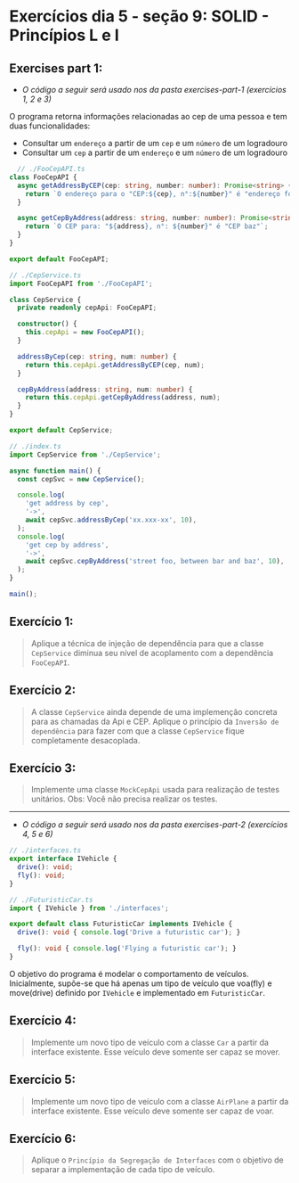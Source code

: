 # Exercícios dia 5 - seção 9: SOLID - Princípios L e I

## Exercises part 1:


- _O código a seguir será usado nos da pasta exercises-part-1 (exercícios 1, 2 e 3)_

O programa retorna informações relacionadas ao cep de uma pessoa e tem duas funcionalidades:

  - Consultar um `endereço` a partir de um `cep` e um `número` de um logradouro
  - Consultar um `cep` a partir de um `endereço` e um `número` de um logradouro

```ts
  // ./FooCepAPI.ts
class FooCepAPI {
  async getAddressByCEP(cep: string, number: number): Promise<string> {
    return `O endereço para o "CEP:${cep}, n°:${number}" é "endereço foo"`;
  }

  async getCepByAddress(address: string, number: number): Promise<string> {
    return `O CEP para: "${address}, n°: ${number}" é "CEP baz"`;
  }
}

export default FooCepAPI;
```

```ts
// ./CepService.ts
import FooCepAPI from './FooCepAPI';

class CepService {
  private readonly cepApi: FooCepAPI;

  constructor() {
    this.cepApi = new FooCepAPI();
  }

  addressByCep(cep: string, num: number) {
    return this.cepApi.getAddressByCEP(cep, num);
  }

  cepByAddress(address: string, num: number) {
    return this.cepApi.getCepByAddress(address, num);
  }
}

export default CepService;
```

```ts
// ./index.ts
import CepService from './CepService';

async function main() {
  const cepSvc = new CepService();

  console.log(
    'get address by cep', 
    '->', 
    await cepSvc.addressByCep('xx.xxx-xx', 10),
  );
  console.log(
    'get cep by address', 
    '->', 
    await cepSvc.cepByAddress('street foo, between bar and baz', 10),
  );
}

main();
```

## Exercício 1:
> Aplique a técnica de injeção de dependência para que a classe `CepService` diminua seu nível de acoplamento com a dependência `FooCepAPI`.

## Exercício 2:
> A classe `CepService` ainda depende de uma implemenção concreta para as chamadas da Api e CEP. Aplique o princípio da `Inversão de dependência` para fazer com que a classe `CepService` fique completamente desacoplada.

## Exercício 3:
> Implemente uma classe `MockCepApi` usada para realização de testes unitários. Obs: Você não precisa realizar os testes.

--- 

- _O código a seguir será usado nos da pasta exercises-part-2 (exercícios 4, 5 e 6)_ 

```ts
// ./interfaces.ts
export interface IVehicle {
  drive(): void;
  fly(): void;
}
```

```ts
// ./FuturisticCar.ts
import { IVehicle } from './interfaces';

export default class FuturisticCar implements IVehicle {
  drive(): void { console.log('Drive a futuristic car'); }

  fly(): void { console.log('Flying a futuristic car'); }
}
```

O objetivo do programa é modelar o comportamento de veículos. Inicialmente, supõe-se que há apenas um tipo de veículo que voa(fly) e move(drive) definido por `IVehicle` e implementado em `FuturisticCar`.

## Exercício 4:
> Implemente um novo tipo de veículo com a classe `Car` a partir da interface existente. Esse veículo deve somente ser capaz se mover.

## Exercício 5:
> Implemente um novo tipo de veículo com a classe `AirPlane` a partir da interface existente. Esse veículo deve somente ser capaz de voar.

## Exercício 6:
> Aplique o `Princípio da Segregação de Interfaces` com o objetivo de separar a implementação de cada tipo de veículo.
  